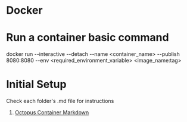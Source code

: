 # Docker

# Run a container basic command
docker run --interactive --detach --name <container_name> --publish 8080:8080 --env <required_environment_variable>  <image_name:tag>

# Initial Setup
Check each folder's .md file for instructions

1. [Octopus Container Markdown](https://github.com/GD-HCK/Docker/blob/main/Octopus%20Container/Octopus.md)
